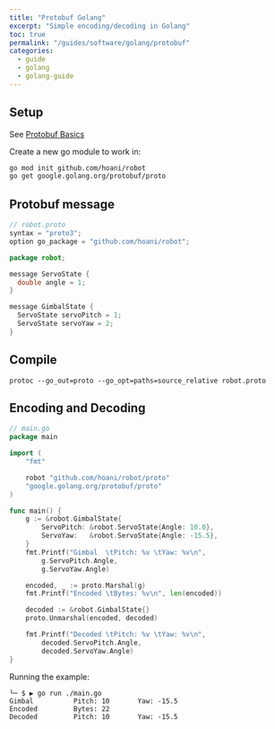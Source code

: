 ```yaml
---
title: "Protobuf Golang"
excerpt: "Simple encoding/decoding in Golang"
toc: true
permalink: "/guides/software/golang/protobuf"
categories:
  - guide
  - golang
  - golang-guide
---
```


## Setup

See [Protobuf Basics](/guides/software/protobuf)

Create a new go module to work in:

```sh
go mod init github.com/hoani/robot
go get google.golang.org/protobuf/proto
```

## Protobuf message

```java
// robot.proto
syntax = "proto3";
option go_package = "github.com/hoani/robot";

package robot;

message ServoState {
  double angle = 1;
}

message GimbalState {
  ServoState servoPitch = 1;
  ServoState servoYaw = 2;
}
```

## Compile

```
protoc --go_out=proto --go_opt=paths=source_relative robot.proto
```

## Encoding and Decoding

```go
// main.go
package main

import (
	"fmt"

	robot "github.com/hoani/robot/proto"
	"google.golang.org/protobuf/proto"
)

func main() {
	g := &robot.GimbalState{
		ServoPitch: &robot.ServoState{Angle: 10.0},
		ServoYaw:   &robot.ServoState{Angle: -15.5},
	}
	fmt.Printf("Gimbal  \tPitch: %v \tYaw: %v\n",
		g.ServoPitch.Angle,
		g.ServoYaw.Angle)

	encoded, _ := proto.Marshal(g)
	fmt.Printf("Encoded \tBytes: %v\n", len(encoded))

	decoded := &robot.GimbalState{}
	proto.Unmarshal(encoded, decoded)

	fmt.Printf("Decoded \tPitch: %v \tYaw: %v\n",
		decoded.ServoPitch.Angle,
		decoded.ServoYaw.Angle)
}

```

Running the example:
```
└─ $ ▶ go run ./main.go
Gimbal          Pitch: 10       Yaw: -15.5
Encoded         Bytes: 22
Decoded         Pitch: 10       Yaw: -15.5
```

